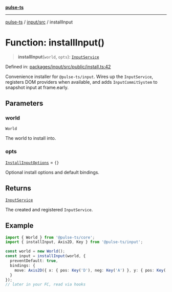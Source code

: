 [**pulse-ts**](../../../README.md)

***

[pulse-ts](../../../README.md) / [input/src](../README.md) / installInput

# Function: installInput()

> **installInput**(`world`, `opts`): [`InputService`](../classes/InputService.md)

Defined in: [packages/input/src/public/install.ts:42](https://github.com/jlehett/pulse-ts/blob/b287bc18de1bbb78a8cc43f602a646e458610bc3/packages/input/src/public/install.ts#L42)

Convenience installer for `@pulse-ts/input`.
Wires up the `InputService`, registers DOM providers when available, and
adds `InputCommitSystem` to snapshot input at frame.early.

## Parameters

### world

`World`

The world to install into.

### opts

[`InstallInputOptions`](../type-aliases/InstallInputOptions.md) = `{}`

Optional install options and default bindings.

## Returns

[`InputService`](../classes/InputService.md)

The created and registered `InputService`.

## Example

```ts
import { World } from '@pulse-ts/core';
import { installInput, Axis2D, Key } from '@pulse-ts/input';

const world = new World();
const input = installInput(world, {
  preventDefault: true,
  bindings: {
    move: Axis2D({ x: { pos: Key('D'), neg: Key('A') }, y: { pos: Key('W'), neg: Key('S') } })
  }
});
// later in your FC, read via hooks
```
